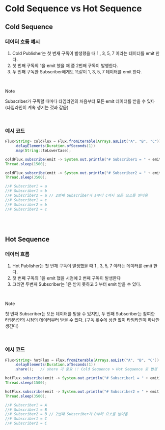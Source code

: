 # Cold Sequence vs Hot Sequence


## Cold Sequence
### 데이터 흐름 예시
1. Cold Publisher는 첫 번재 구독이 발생했을 때 1 , 3, 5, 7 이라는 데이터를 emit 한다.
2. 첫 번째 구독의 1을 emit 했을 때 쯤 2번째 구독이 발행한다.
3. 두 번째 구독한 Subscriber에게도 똑같이 1, 3, 5, 7 데이터를 emit 한다.


<br />

> [!NOTE]
> Subscriber가 구독할 때마다 타임라인의 처음부터 모든 emit 데이터를 받을 수 있다 (타임라인이 계속 생기는 것과 같음)


<br />

### 예시 코드
```java
Flux<String> coldFlux = Flux.fromIterable(Arrays.asList("A", "B", "C"))
    .delayElements(Duration.ofSeconds(1))
    .map(String::toLowerCase);

coldFlux.subscribe(emit -> System.out.println("# Subscriber1 = " + emit));
Thread.sleep(1500);

coldFlux.subscribe(emit -> System.out.println("# Subscriber2 = " + emit));
Thread.sleep(3500);

//# Subscriber1 = a
//# Subscriber1 = b
//# Subscriber2 = a // 2번째 Subscriber가 a부터 c까지 모든 요소를 받아옴
//# Subscriber1 = c
//# Subscriber2 = b
//# Subscriber2 = c
```

<br />
<br />

## Hot Sequence
### 데이터 흐름
1. Hot Publisher는 첫 번재 구독이 발생했을 때 1 , 3, 5, 7 이라는 데이터를 emit 한다.
2. 첫 번째 구독의 1을 emit 했을 시점에 2 번째 구독이 발생한다
3. 그러면 두번째 Subscriber는 1은 받지 못하고 3 부터 emit 받을 수 있다.

<br />

> [!NOTE]
> 첫 번째 Subscriber는 모든 데이터를 받을 수 있지만, 두 번째 Subscriber는 참여한 타임라인의 시점의 데이터부터 받을 수 있다. (구독 횟수에 상관 없이 타임라인이 하나만 생긴다)

<br />

### 예시 코드
```java
Flux<String> hotFlux = Flux.fromIterable(Arrays.asList("A", "B", "C"))
    .delayElements(Duration.ofSeconds(1))
    .share();   // shere 가 중요 !! Cold Sequence > Hot Sequence 로 변경 (여러 Subscriber가 해당 Flux를 공유함)

hotFlux.subscribe(emit -> System.out.println("# Subscriber1 = " + emit));
Thread.sleep(1500);

hotFlux.subscribe(emit -> System.out.println("# Subscriber2 = " + emit));
Thread.sleep(3500);

//# Subscriber1 = A
//# Subscriber1 = B
//# Subscriber2 = B // 2번째 Subscriber가 B부터 요소를 받아옴
//# Subscriber1 = C
//# Subscriber2 = C
```
